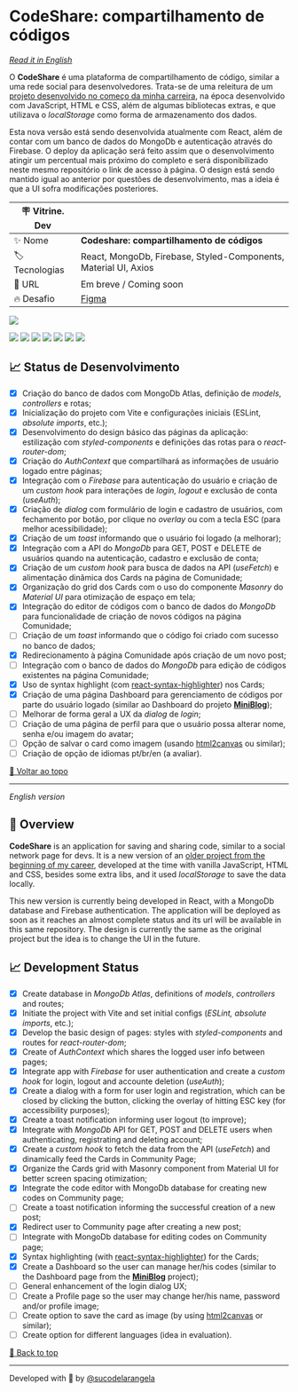 <div id='top'>

# CodeShare: compartilhamento de códigos

</div>

_[Read it in English](#English)_

O **CodeShare** é uma plataforma de compartilhamento de código, similar a uma rede social para desenvolvedores. Trata-se de uma releitura de um [projeto desenvolvido no começo da minha carreira](https://github.com/sucodelarangela/alura-challenge-front-end), na época desenvolvido com JavaScript, HTML e CSS, além de algumas bibliotecas extras, e que utilizava o _localStorage_ como forma de armazenamento dos dados.

Esta nova versão está sendo desenvolvida atualmente com React, além de contar com um banco de dados do MongoDb e autenticação através do Firebase. O deploy da aplicação será feito assim que o desenvolvimento atingir um percentual mais próximo do completo e será disponibilizado neste mesmo repositório o link de acesso à página. O design está sendo mantido igual ao anterior por questões de desenvolvimento, mas a ideia é que a UI sofra modificações posteriores.

<!-- prettier-ignore -->
| 🪧 Vitrine. Dev |     |
| -------------- | --- |
| ✨ Nome        | **Codeshare: compartilhamento de códigos** |
| 🏷️ Tecnologias | React, MongoDb, Firebase, Styled-Components, Material UI, Axios |
| 🚀 URL         | Em breve / Coming soon |
| 🔥 Desafio     | [Figma](https://www.figma.com/file/mhAelfm31DohdGVS1iuDGY/Alura-Challenge---Edi%C3%A7%C3%A3o-Front-end-(Copy)?node-id=207%253A729) |

![](https://raw.githubusercontent.com/sucodelarangela/codeshare/main/public/og-image.png#vitrinedev)

<div>
  <img src="https://img.shields.io/badge/React-20232A?style=for-the-badge&logo=react&logoColor=61DAFB"/>
  <img src="https://img.shields.io/badge/JavaScript-F7DF1E?style=for-the-badge&logo=javascript&logoColor=black">
  <img src="https://img.shields.io/badge/mongodb-ffffff?style=for-the-badge&logo=mongodb&logoColor=47A248"/>
  <img src="https://img.shields.io/badge/styled components-3C3C3C?style=for-the-badge&logo=styled-components&logoColor=DB7093">
  <img src="https://img.shields.io/badge/firebase-051e34?style=for-the-badge&logo=firebase&logoColor=FFCA28">
  <img src="https://img.shields.io/badge/axios-ffffff?style=for-the-badge&logo=axios&logoColor=5A29E4">
  <img src="https://img.shields.io/badge/mui-ffffff?style=for-the-badge&logo=mui&logoColor=007FFF">
</div>

## 📈 Status de Desenvolvimento

- [x] Criação do banco de dados com MongoDb Atlas, definição de _models_, _controllers_ e rotas;
- [x] Inicialização do projeto com Vite e configurações iniciais (ESLint, _absolute imports_, etc.);
- [x] Desenvolvimento do design básico das páginas da aplicação: estilização com _styled-components_ e definições das rotas para o _react-router-dom_;
- [x] Criação do _AuthContext_ que compartilhará as informações de usuário logado entre páginas;
- [x] Integração com o _Firebase_ para autenticação do usuário e criação de um _custom hook_ para interações de _login, logout_ e exclusão de conta (_useAuth_);
- [x] Criação de _dialog_ com formulário de login e cadastro de usuários, com fechamento por botão, por clique no _overlay_ ou com a tecla ESC (para melhor acessibilidade);
- [x] Criação de um _toast_ informando que o usuário foi logado (a melhorar);
- [x] Integração com a API do _MongoDb_ para GET, POST e DELETE de usuários quando na autenticação, cadastro e exclusão de conta;
- [x] Criação de um _custom hook_ para busca de dados na API (_useFetch_) e alimentação dinâmica dos Cards na página de Comunidade;
- [x] Organização do grid dos Cards com o uso do componente _Masonry_ do _Material UI_ para otimização de espaço em tela;
- [x] Integração do editor de códigos com o banco de dados do _MongoDb_ para funcionalidade de criação de novos códigos na página Comunidade;
- [ ] Criação de um _toast_ informando que o código foi criado com sucesso no banco de dados;
- [x] Redirecionamento à página Comunidade após criação de um novo post;
- [ ] Integração com o banco de dados do _MongoDb_ para edição de códigos existentes na página Comunidade;
- [x] Uso de syntax highlight (com [react-syntax-highlighter](https://www.npmjs.com/package/react-syntax-highlighter)) nos Cards;
- [x] Criação de uma página Dashboard para gerenciamento de códigos por parte do usuário logado (similar ao Dashboard do projeto [**MiniBlog**](http://curso-react-udemy.vercel.app/));
- [ ] Melhorar de forma geral a UX da _dialog_ de _login_;
- [ ] Criação de uma página de perfil para que o usuário possa alterar nome, senha e/ou imagem do avatar;
- [ ] Opção de salvar o card como imagem (usando [html2canvas](https://html2canvas.hertzen.com/) ou similar);
- [ ] Criação de opção de idiomas pt/br/en (a avaliar).

<!--
A imersão contemplou o uso de **Next.js** para o desenvolvimento da UI da aplicação, com o menu, a função de busca dos vídeos cadastrados, a estilização e definição de tema claro e tema escuro com **styled-components**, bem como mostrou como criar um banco de dados para cadastro dos vídeos na plataforma **Supabase**.

Como atividades adicionais, criei outras opções de tema além do claro/escuro, trocando o _toggle_ feito durante o evento por um _select_ com as opções de tema (esse _select_ foi criado com **Radix UI**). Também implementei a opção de escolher dentre três playlists diferentes para salvar os vídeos, pois no evento foi mostrado apenas como salvar no Supabase em uma única playlist pré-definida. Para finalizar a aplicação, criei a funcionalidade de excluir um vídeo de uma determinada playlist, bastando clicar no botão no canto superior direito da _thumbnail_.

Como ideia de implementação futura, pode ser feito um sistema de cadastro/login para mostrar os vídeos por usuário, além da opção de poder criar uma nova playlist além das existentes. Atualmente a aplicação aceita apenas vídeos do YouTube, então torna-se necessário corrigir um erro que ocorre ao tentar adicionar vídeos de outras fontes.

## ⚙️ Como usar

Para usar a aplicação, basta acessar [este link](https://aluratube-next-js.vercel.app/). Não é necessário login, sendo mostrado na página da aplicação alguns dos meus vídeos favoritos.

Para cadastrar novos vídeos, basta:

- Clicar no botão que se encontra no canto inferior direito da tela;
- Inserir o nome do vídeo;
- Selecionar uma das três playlists existentes;
- Inserir a URL do vídeo;
- Clicar no botão "Ver thumbnail" para extrair a imagem do vídeo;
- Clicar em "Cadastrar" para salva-lo na playlist especificada.

-->

<a href='#top'>🔼 Voltar ao topo</a>

---

<div id="English">

_English version_

</div>

## 🔎 Overview

**CodeShare** is an application for saving and sharing code, similar to a social network page for devs. It is a new version of an [older project from the beginning of my career](https://github.com/sucodelarangela/alura-challenge-front-end), developed at the time with vanilla JavaScript, HTML and CSS, besides some extra libs, and it used _localStorage_ to save the data locally.

This new version is currently being developed in React, with a MongoDb database and Firebase authentication. The application will be deployed as soon as it reaches an almost complete status and its url will be available in this same repository. The design is currently the same as the original project but the idea is to change the UI in the future.

## 📈 Development Status

- [x] Create database in _MongoDb Atlas_, definitions of _models_, _controllers_ and routes;
- [x] Initiate the project with Vite and set initial configs (_ESLint, absolute imports_, etc.);
- [x] Develop the basic design of pages: styles with _styled-components_ and routes for _react-router-dom_;
- [x] Create of _AuthContext_ which shares the logged user info between pages;
- [x] Integrate app with _Firebase_ for user authentication and create a _custom hook_ for login, logout and accounte deletion (_useAuth_);
- [x] Create a dialog with a form for user login and registration, which can be closed by clicking the button, clicking the overlay of hitting ESC key (for accessibility purposes);
- [x] Create a toast notification informing user logout (to improve);
- [x] Integrate with _MongoDb_ API for GET, POST and DELETE users when authenticating, registrating and deleting account;
- [x] Create a _custom hook_ to fetch the data from the API (_useFetch_) and dinamically feed the Cards in Community Page;
- [x] Organize the Cards grid with Masonry component from Material UI for better screen spacing otimization;
- [x] Integrate the code editor with MongoDb database for creating new codes on Community page;
- [ ] Create a toast notification informing the successful creation of a new post;
- [x] Redirect user to Community page after creating a new post;
- [ ] Integrate with MongoDb database for editing codes on Community page;
- [x] Syntax highlighting (with [react-syntax-highlighter](https://www.npmjs.com/package/react-syntax-highlighter)) for the Cards;
- [x] Create a Dashboard so the user can manage her/his codes (similar to the Dashboard page from the [**MiniBlog**](http://curso-react-udemy.vercel.app/) project);
- [ ] General enhancement of the login dialog UX;
- [ ] Create a Profile page so the user may change her/his name, password and/or profile image;
- [ ] Create option to save the card as image (by using [html2canvas](https://html2canvas.hertzen.com/) or similar);
- [ ] Create option for different languages (idea in evaluation).

<!--
## ⚙️ How to use it

To use the application, visit [this link](https://aluratube-next-js.vercel.app/). It is not necessary to register or login to the app and some of my favorite videos will show on screen.

To save new videos:

- Click the button on the bottom right corner of the screen;
- Type the title of the video;
- Select one of the three playlists;
- Type the video url (YouTube only);
- Click on the "Ver thumbnail" to extract the video image;
- Click in "Cadastrar" button to save it on the specified playlist.
-->

<a href='#top'>🔼 Back to top</a>

---

Developed with 🧡 by [@sucodelarangela](https://angelacaldas.vercel.app)
